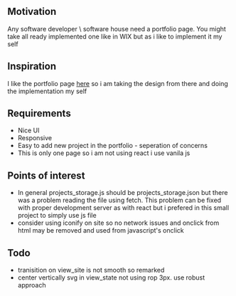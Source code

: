 <h2>Motivation</h2>
Any software developer \ software house need a portfolio page. You might take all ready implemented one like in WIX but as i like to implement it my self

<h2>Inspiration</h2>
I like the portfolio page <a href='http://findmatthew.com/'>here</a> so i am taking the design from there and doing the implementation my self

<h2>Requirements</h2>
<ul>
<li>Nice UI</li>
<li>Responsive</li>
<li>Easy to add new project in the portfolio - seperation of concerns</li>
<li>This is only one page so i am not using react i use vanila js</li>
</ul>

<h2>Points of interest</h2>
<ul>
<li>In general projects_storage.js should be projects_storage.json but there was a problem reading the file using fetch. This problem can be fixed with proper development server as with react but i prefered in this small project to simply use js file</li>
<li>consider using iconify on site so no network issues and onclick from html may be removed and used from javascript's onclick</li>
</ul>


<h2>Todo</h2>
<ul>
<li>tranisition on view_site is not smooth so remarked</li>
<li>center vertically svg in view_state not using rop 3px. use robust approach</li>

</ul>